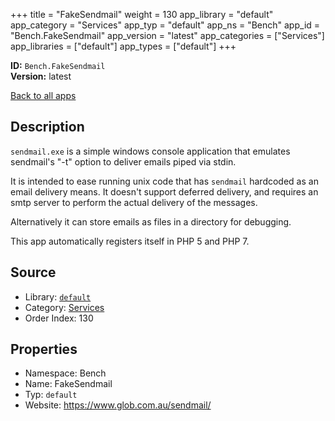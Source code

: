 ﻿+++
title = "FakeSendmail"
weight = 130
app_library = "default"
app_category = "Services"
app_typ = "default"
app_ns = "Bench"
app_id = "Bench.FakeSendmail"
app_version = "latest"
app_categories = ["Services"]
app_libraries = ["default"]
app_types = ["default"]
+++

**ID:** `Bench.FakeSendmail`  
**Version:** latest  
<!--more-->

[Back to all apps](/apps/)

## Description
`sendmail.exe` is a simple windows console application that emulates sendmail's "-t" option
to deliver emails piped via stdin.

It is intended to ease running unix code that has `sendmail` hardcoded as an email delivery means.
It doesn't support deferred delivery, and requires an smtp server to perform the actual delivery of the messages.

Alternatively it can store emails as files in a directory for debugging.

This app automatically registers itself in PHP 5 and PHP 7.

## Source

* Library: [`default`](/app_libraries/default)
* Category: [Services](/app_categories/services)
* Order Index: 130

## Properties

* Namespace: Bench
* Name: FakeSendmail
* Typ: `default`
* Website: <https://www.glob.com.au/sendmail/>

